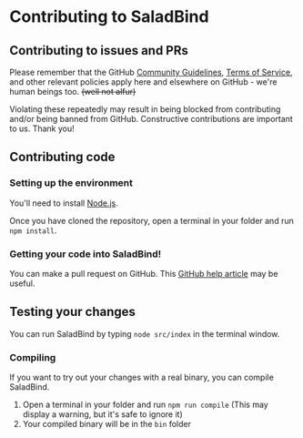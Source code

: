 # Contributing to SaladBind

## Contributing to issues and PRs

Please remember that the GitHub [Community Guidelines](https://docs.github.com/en/github/site-policy/github-community-guidelines), [Terms of Service](https://docs.github.com/en/github/site-policy/github-terms-of-service), and other relevant policies apply here and elsewhere on GitHub - we're human beings too. ~~(well not alfur)~~

Violating these repeatedly may result in being blocked from contributing and/or being banned from GitHub. Constructive contributions are important to us. Thank you!

## Contributing code

### Setting up the environment

You'll need to install [Node.js](https://nodejs.org).

Once you have cloned the repository, open a terminal in your folder and run `npm install`.

### Getting your code into SaladBind!

You can make a pull request on GitHub. This [GitHub help article](https://docs.github.com/en/pull-requests/collaborating-with-pull-requests/proposing-changes-to-your-work-with-pull-requests/about-pull-requests) may be useful.

## Testing your changes

You can run SaladBind by typing `node src/index` in the terminal window.

### Compiling

If you want to try out your changes with a real binary, you can compile SaladBind.

1. Open a terminal in your folder and run `npm run compile` (This may display a warning, but it's safe to ignore it)
2. Your compiled binary will be in the `bin` folder
